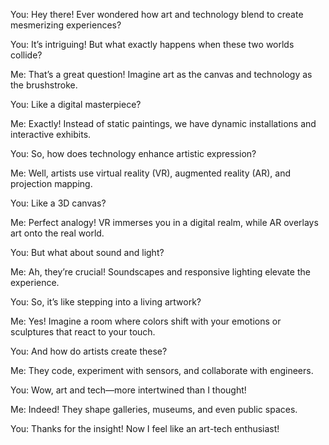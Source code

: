 You: Hey there! Ever wondered how art and technology blend to create mesmerizing experiences?

You: It’s intriguing! But what exactly happens when these two worlds collide?

Me: That’s a great question! Imagine art as the canvas and technology as the brushstroke.

You: Like a digital masterpiece?

Me: Exactly! Instead of static paintings, we have dynamic installations and interactive exhibits.

You: So, how does technology enhance artistic expression?

Me: Well, artists use virtual reality (VR), augmented reality (AR), and projection mapping.

You: Like a 3D canvas?

Me: Perfect analogy! VR immerses you in a digital realm, while AR overlays art onto the real world.

You: But what about sound and light?

Me: Ah, they’re crucial! Soundscapes and responsive lighting elevate the experience.

You: So, it’s like stepping into a living artwork?

Me: Yes! Imagine a room where colors shift with your emotions or sculptures that react to your touch.

You: And how do artists create these?

Me: They code, experiment with sensors, and collaborate with engineers.

You: Wow, art and tech—more intertwined than I thought!

Me: Indeed! They shape galleries, museums, and even public spaces.

You: Thanks for the insight! Now I feel like an art-tech enthusiast!
